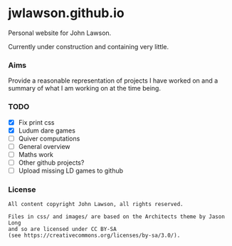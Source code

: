 # jwlawson.github.io

Personal website for John Lawson.

Currently under construction and containing very little.

### Aims

Provide a reasonable representation of projects I have worked on and a summary
of what I am working on at the time being.

### TODO

- [x] Fix print css
- [x] Ludum dare games
- [ ] Quiver computations
- [ ] General overview
- [ ] Maths work
- [ ] Other github projects?
- [ ] Upload missing LD games to github

### License

    All content copyright John Lawson, all rights reserved.

    Files in css/ and images/ are based on the Architects theme by Jason Long
    and so are licensed under CC BY-SA
    (see https://creativecommons.org/licenses/by-sa/3.0/).
